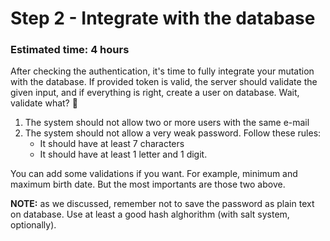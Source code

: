 # Step 2 - Integrate with the database
### Estimated time: 4 hours

After checking the authentication, it's time to fully integrate your mutation with the database. If provided token is valid, the server should validate the given input, and if everything is right, create a user on database. Wait, validate what? 🧐

1. The system should not allow two or more users with the same e-mail
1. The system should not allow a very weak password. Follow these rules:
    + It should have at least 7 characters
    + It should have at least 1 letter and 1 digit.

You can add some validations if you want. For example, minimum and maximum birth date. But the most importants are those two above.

**NOTE:** as we discussed, remember not to save the password as plain text on database. Use at least a good hash alghorithm (with salt system, optionally).
